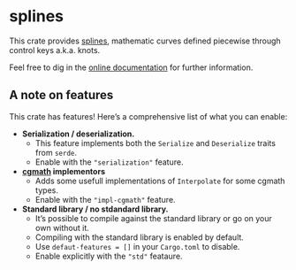 # splines

This crate provides [splines](https://en.wikipedia.org/wiki/Spline_(mathematics)), mathematic curves
defined piecewise through control keys a.k.a. knots.

Feel free to dig in the [online documentation](https://docs.rs/splines) for further information.

## A note on features

This crate has features! Here’s a comprehensive list of what you can enable:

  - **Serialization / deserialization.**
    + This feature implements both the `Serialize` and `Deserialize` traits from `serde`.
    + Enable with the `"serialization"` feature.
  - **[cgmath](https://crates.io/crates/cgmath) implementors**
    + Adds some usefull implementations of `Interpolate` for some cgmath types.
    + Enable with the `"impl-cgmath"` feature.
  - **Standard library / no stdandard library.**
    + It’s possible to compile against the standard library or go on your own without it.
    + Compiling with the standard library is enabled by default.
    + Use `defaut-features = []` in your `Cargo.toml` to disable.
    + Enable explicitly with the `"std"` feataure.
